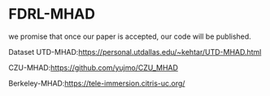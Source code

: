 # FDRL-MHAD

we promise that once our paper is accepted, our code will be published.

Dataset
UTD-MHAD:https://personal.utdallas.edu/~kehtar/UTD-MHAD.html

CZU-MHAD:https://github.com/yujmo/CZU_MHAD

Berkeley-MHAD:https://tele-immersion.citris-uc.org/
